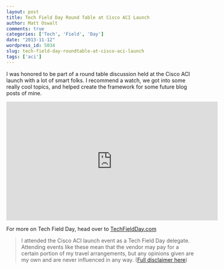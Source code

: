 ```yaml
---
layout: post
title: Tech Field Day Round Table at Cisco ACI Launch
author: Matt Oswalt
comments: true
categories: ['Tech', 'Field', 'Day']
date: "2013-11-12"
wordpress_id: 5034
slug: tech-field-day-roundtable-at-cisco-aci-launch
tags: ['aci']
---
```



I was honored to be part of a round table discussion held at the Cisco ACI launch with a lot of smart folks. I recommend a watch, we got into some really cool topics, and helped create the framework for some future blog posts of mine.

<div style="text-align: center"><iframe width="560" height="315" src="http://www.youtube.com/embed/W9XMeLi-yNs" frameborder="0" allowfullscreen></iframe></div>

For more on Tech Field Day, head over to [TechFieldDay.com](http://techfieldday.com/)

> I attended the Cisco ACI launch event as a Tech Field Day delegate. Attending events like these mean that the vendor may pay for a certain portion of my travel arrangements, but any opinions given are my own and are never influenced in any way. ([Full disclaimer here](https://keepingitclassless.net/disclaimers/))
